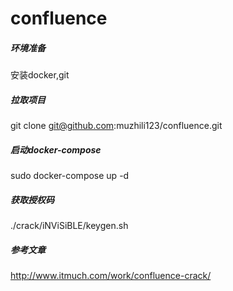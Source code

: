 # confluence
##### 环境准备
安装docker,git

##### 拉取项目
git clone git@github.com:muzhili123/confluence.git

##### 启动docker-compose
sudo docker-compose up -d

##### 获取授权码
./crack/iNViSiBLE/keygen.sh

##### 参考文章
http://www.itmuch.com/work/confluence-crack/
